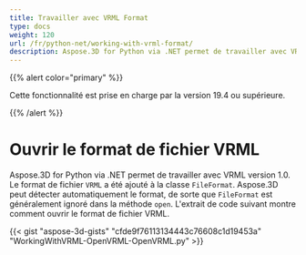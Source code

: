 ```yaml
---
title: Travailler avec VRML Format
type: docs
weight: 120
url: /fr/python-net/working-with-vrml-format/
description: Aspose.3D for Python via .NET permet de travailler avec VRML version 1.0. Le format de fichier VRML a été ajouté à la classe FileFormat. Aspose.3D peut détecter automatiquement le format, donc le FileFormat est généralement ignoré dans la méthode Open. L'extrait de code suivant montre comment ouvrir le format de fichier VRML.
---
```

{{% alert color="primary" %}} 

Cette fonctionnalité est prise en charge par la version 19.4 ou supérieure.

{{% /alert %}} 
#  **Ouvrir le format de fichier VRML**
Aspose.3D for Python via .NET permet de travailler avec VRML version 1.0. Le format de fichier `VRML` a été ajouté à la classe `FileFormat`. Aspose.3D peut détecter automatiquement le format, de sorte que `FileFormat` est généralement ignoré dans la méthode `open`. L'extrait de code suivant montre comment ouvrir le format de fichier VRML.

{{< gist "aspose-3d-gists" "cfde9f76113134443c76608c1d19453a" "WorkingWithVRML-OpenVRML-OpenVRML.py" >}}

